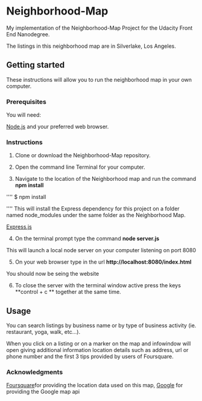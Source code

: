 # Neighborhood-Map
My implementation of the Neighborhood-Map Project for the Udacity Front End Nanodegree.

The listings in this neighborhood map are in Silverlake, Los Angeles.

## Getting started

These instructions will allow you to run the neighborhood map in your own computer.

### Prerequisites

You will need:

[Node.js](https://nodejs.org/) and your preferred web browser.

### Instructions

1. Clone or download the Neighborhood-Map repository.

2. Open the command line Terminal for your computer.

3. Navigate to the location of the Neighborhood map and run the command **npm install**

''''
$ npm install

''''
This will install the Express dependency for this project on a folder named node_modules
under the same folder as the Neighborhood Map.

[Express.js](https://expressjs.com/)

4. On the terminal prompt type the command **node server.js**

This will launch a local node server on your computer listening on port 8080

5. On your web browser type in the url **http://localhost:8080/index.html**

You should now be seing the website

6. To close the server with the terminal window active press the keys **control + c ** together at the same time.


## Usage
You can search listings by business name or by type of business activity (ie. restaurant, yoga, walk, etc...).

When you click on a listing or on a marker on the map and infowindow will open giving additional information location details such as address, url or phone number and the first 3 tips provided by users of Foursquare.

### Acknowledgments
[Foursquare](https://foursquare.com/)for providing the location data used on this map,
[Google](https://google.com) for providing the Google map api
